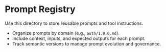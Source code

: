 # Prompt Registry

Use this directory to store reusable prompts and tool instructions.

- Organize prompts by domain (e.g., `auth/1.0.0.md`).
- Include context, inputs, and expected outputs for each prompt.
- Track semantic versions to manage prompt evolution and governance.
